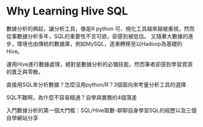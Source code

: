 # Why Learning Hive SQL

數據分析的興起，讓分析工具，像是R python 可、視化工具越來越被重視，然而從事數據分析多年，SQL的重要性不言可欲，卻感到被低估。 又隨著大數據的進步，環境也由傳統的數據庫，例如MySQL，逐漸轉移至以Hadoop為基礎的Hive。

運用Hive進行數據處理，絕對是數據分析的必備技能，然而筆者卻感到學習資源的匱乏與零散。



直接用SQL來分析數據？怎麼沒用python/R？3個面向來考量分析工具的選擇

SQL不難啊，為什麼不容易精通？自學與實務的4個落差

入門數據分析的第一個大門檻：SQL/Hive取數-聊聊自身學習SQL的經歷以及三個自學網站分享
